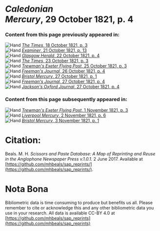 # *Caledonian Mercury*, 29 October 1821, p. 4  
  
### Content from this page previously appeared in:  
![Hand](http://scissorsandpaste.net/wp-content/uploads/2017/06/smallhandpointer.png) [*The Times*, 18 October 1821, p. 3](https://mhbeals.github.io/sap_html/The-Times/The-Times-18-October-1821-p-3)  
![Hand](http://scissorsandpaste.net/wp-content/uploads/2017/06/smallhandpointer.png) [*Examiner*, 21 October 1821, p. 13](https://mhbeals.github.io/sap_html/Examiner/Examiner-21-October-1821-p-13)  
![Hand](http://scissorsandpaste.net/wp-content/uploads/2017/06/smallhandpointer.png) [*Glasgow Herald*, 22 October 1821, p. 4](https://mhbeals.github.io/sap_html/Glasgow-Herald/Glasgow-Herald-22-October-1821-p-4)  
![Hand](http://scissorsandpaste.net/wp-content/uploads/2017/06/smallhandpointer.png) [*The Times*, 23 October 1821, p. 3](https://mhbeals.github.io/sap_html/The-Times/The-Times-23-October-1821-p-3)  
![Hand](http://scissorsandpaste.net/wp-content/uploads/2017/06/smallhandpointer.png) [*Trewman's Exeter Flying Post*, 25 October 1821, p. 3](https://mhbeals.github.io/sap_html/Trewman's-Exeter-Flying-Post/Trewman's-Exeter-Flying-Post-25-October-1821-p-3)  
![Hand](http://scissorsandpaste.net/wp-content/uploads/2017/06/smallhandpointer.png) [*Freeman's Journal*, 26 October 1821, p. 4](https://mhbeals.github.io/sap_html/Freeman's-Journal/Freeman's-Journal-26-October-1821-p-4)  
![Hand](http://scissorsandpaste.net/wp-content/uploads/2017/06/smallhandpointer.png) [*Bristol Mercury*, 27 October 1821, p. 1](https://mhbeals.github.io/sap_html/Bristol-Mercury/Bristol-Mercury-27-October-1821-p-1)  
![Hand](http://scissorsandpaste.net/wp-content/uploads/2017/06/smallhandpointer.png) [*Freeman's Journal*, 27 October 1821, p. 4](https://mhbeals.github.io/sap_html/Freeman's-Journal/Freeman's-Journal-27-October-1821-p-4)  
![Hand](http://scissorsandpaste.net/wp-content/uploads/2017/06/smallhandpointer.png) [*Jackson's Oxford Journal*, 27 October 1821, p. 4](https://mhbeals.github.io/sap_html/Jackson's-Oxford-Journal/Jackson's-Oxford-Journal-27-October-1821-p-4)  
  
### Content from this page subsequently appeared in:  
![Hand](http://scissorsandpaste.net/wp-content/uploads/2017/06/smallhandpointer.png) [*Trewman's Exeter Flying Post*, 1 November 1821, p. 3](https://mhbeals.github.io/sap_html/Trewman's-Exeter-Flying-Post/Trewman's-Exeter-Flying-Post-1-November-1821-p-3)  
![Hand](http://scissorsandpaste.net/wp-content/uploads/2017/06/smallhandpointer.png) [*Liverpool Mercury*, 2 November 1821, p. 6](https://mhbeals.github.io/sap_html/Liverpool-Mercury/Liverpool-Mercury-2-November-1821-p-6)  
![Hand](http://scissorsandpaste.net/wp-content/uploads/2017/06/smallhandpointer.png) [*Bristol Mercury*, 3 November 1821, p. 1](https://mhbeals.github.io/sap_html/Bristol-Mercury/Bristol-Mercury-3-November-1821-p-1)  


# Citation: 

Beals. M. H. *Scissors and Paste Database: A Map of Reprinting and Reuse in the Anglophone Newspaper Press v.1.0.1.* 2 June 2017. Available at [https://github.com/mhbeals/sap_reprints/](https://github.com/mhbeals/sap_reprints/). 

# Nota Bona

Bibliometric data is time consuming to produce but benefits us all. Please remember to cite or acknowledge this and any other bibliometric data you use in your research. All data is available CC-BY 4.0 at [https://github.com/mhbeals/sap_reprints](https://github.com/mhbeals/sap_reprints)
